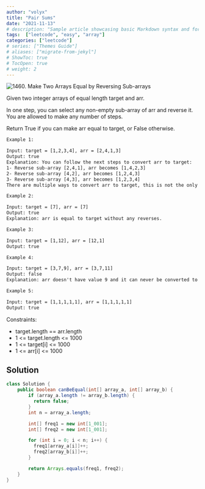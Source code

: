 ```yaml
---
author: "volyx"
title: "Pair Sums"
date: "2021-11-13"
# description: "Sample article showcasing basic Markdown syntax and formatting for HTML elements."
tags:  ["leetcode", "easy", "array"]
categories: ["leetcode"]
# series: ["Themes Guide"]
# aliases: ["migrate-from-jekyl"]
# ShowToc: true
# TocOpen: true
# weight: 2
---
```


![1460. Make Two Arrays Equal by Reversing Sub-arrays](https://leetcode.com/problems/make-two-arrays-equal-by-reversing-sub-arrays/)

Given two integer arrays of equal length target and arr.

In one step, you can select any non-empty sub-array of arr and reverse it. You are allowed to make any number of steps.

Return True if you can make arr equal to target, or False otherwise.

```txt
Example 1:

Input: target = [1,2,3,4], arr = [2,4,1,3]
Output: true
Explanation: You can follow the next steps to convert arr to target:
1- Reverse sub-array [2,4,1], arr becomes [1,4,2,3]
2- Reverse sub-array [4,2], arr becomes [1,2,4,3]
3- Reverse sub-array [4,3], arr becomes [1,2,3,4]
There are multiple ways to convert arr to target, this is not the only way to do so.

Example 2:

Input: target = [7], arr = [7]
Output: true
Explanation: arr is equal to target without any reverses.

Example 3:

Input: target = [1,12], arr = [12,1]
Output: true

Example 4:

Input: target = [3,7,9], arr = [3,7,11]
Output: false
Explanation: arr doesn't have value 9 and it can never be converted to target.

Example 5:

Input: target = [1,1,1,1,1], arr = [1,1,1,1,1]
Output: true
```

Constraints:

- target.length == arr.length
- 1 <= target.length <= 1000
- 1 <= target[i] <= 1000
- 1 <= arr[i] <= 1000

## Solution

```java
class Solution {
    public boolean canBeEqual(int[] array_a, int[] array_b) {
        if (array_a.length != array_b.length) {
          return false;
        }
        int n = array_a.length;

        int[] freq1 = new int[1_001];
        int[] freq2 = new int[1_001];

        for (int i = 0; i < n; i++) {
          freq1[array_a[i]]++;
          freq2[array_b[i]]++;
        }

        return Arrays.equals(freq1, freq2);
    }
}
 ```
